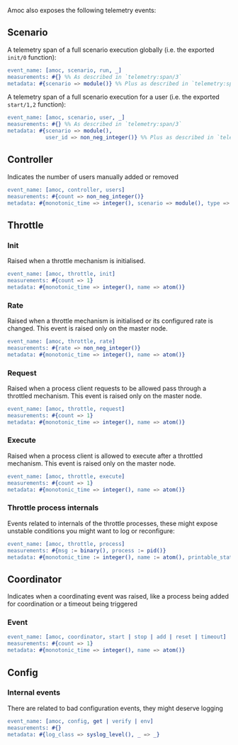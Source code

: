Amoc also exposes the following telemetry events:

## Scenario

A telemetry span of a full scenario execution globally (i.e. the exported `init/0` function):
```erlang
event_name: [amoc, scenario, run, _]
measurements: #{} %% As described in `telemetry:span/3`
metadata: #{scenario => module()} %% Plus as described in `telemetry:span/3`
```

A telemetry span of a full scenario execution for a user (i.e. the exported `start/1,2` function):
```erlang
event_name: [amoc, scenario, user, _]
measurements: #{} %% As described in `telemetry:span/3`
metadata: #{scenario => module(),
            user_id => non_neg_integer()} %% Plus as described in `telemetry:span/3`
```

## Controller

Indicates the number of users manually added or removed
```erlang
event_name: [amoc, controller, users]
measurements: #{count => non_neg_integer()}
metadata: #{monotonic_time => integer(), scenario => module(), type => add | remove}
```

## Throttle

### Init

Raised when a throttle mechanism is initialised.
```erlang
event_name: [amoc, throttle, init]
measurements: #{count => 1}
metadata: #{monotonic_time => integer(), name => atom()}
```

### Rate

Raised when a throttle mechanism is initialised or its configured rate is changed.
This event is raised only on the master node.
```erlang
event_name: [amoc, throttle, rate]
measurements: #{rate => non_neg_integer()}
metadata: #{monotonic_time => integer(), name => atom()}
```

### Request

Raised when a process client requests to be allowed pass through a throttled mechanism.
This event is raised only on the master node.
```erlang
event_name: [amoc, throttle, request]
measurements: #{count => 1}
metadata: #{monotonic_time => integer(), name => atom()}
```

### Execute

Raised when a process client is allowed to execute after a throttled mechanism.
This event is raised only on the master node.
```erlang
event_name: [amoc, throttle, execute]
measurements: #{count => 1}
metadata: #{monotonic_time => integer(), name => atom()}
```

### Throttle process internals

Events related to internals of the throttle processes, these might expose unstable conditions you
might want to log or reconfigure:
```erlang
event_name: [amoc, throttle, process]
measurements: #{msg := binary(), process := pid()}
metadata: #{monotonic_time := integer(), name := atom(), printable_state => map()}
```

## Coordinator

Indicates when a coordinating event was raised, like a process being added for coordination or a timeout being triggered

### Event
```erlang
event_name: [amoc, coordinator, start | stop | add | reset | timeout]
measurements: #{count => 1}
metadata: #{monotonic_time => integer(), name => atom()}
```

## Config

### Internal events
There are related to bad configuration events, they might deserve logging
```erlang
event_name: [amoc, config, get | verify | env]
measurements: #{}
metadata: #{log_class => syslog_level(), _ => _}
```
